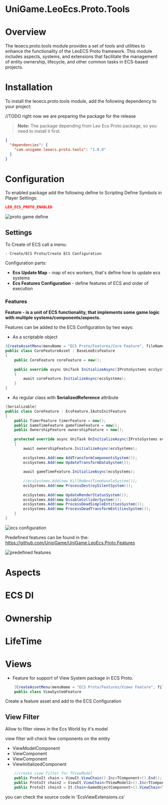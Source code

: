 # UniGame.LeoEcs.Proto.Tools

# Overview

The leoecs.proto.tools module provides a set of tools and utilities to enhance the functionality of the LeoECS Proto framework. This module includes aspects, systems, and extensions that facilitate the management of entity ownership, lifecycle, and other common tasks in ECS-based projects.

# Installation

To install the leoecs.proto.tools module, add the following dependency to your project:

//TODO right now we are preparing the package for the release

> **Note:** The package depending from Leo Ecs 
> Proto package, so you need to install it first.

```json
{
  "dependencies": {
    "com.unigame.leoecs.proto.tools": "1.0.0"
  }
}
```

# Configuration

To enabled package add the following define to Scripting Define Symbols in Player Settings:

```json
LEO_ECS_PROTO_ENABLED
```

![proto game define](https://github.com/UnioGame/UniGame.LeoEcs.Proto.Tools/blob/main/Assets/ecsproto_define.png)

## Settings

To Create of ECS call a menu:

```
- Create/ECS Proto/Create ECS Configuration
```

Configuration parts:

- **Ecs Update Map** - map of ecs workers, that's define how to update ecs systems
- **Ecs Features Configuration** - define features of ECS and order of execution

### Features

**Feature - is a unit of ECS functionality, that implements some game logic with multiple systems/components/aspects.**

Features can be added to the ECS Configuration by two ways:

- As a scriptable object

```csharp
[CreateAssetMenu(menuName = "ECS Proto/Features/Core Feature", fileName = "Core Feature")]
public class CoreFeatureAsset : BaseLeoEcsFeature
{
    public CoreFeature coreFeature = new();
    
    public override async UniTask InitializeAsync(IProtoSystems ecsSystems)
    {
        await coreFeature.InitializeAsync(ecsSystems);
    }
}
```

- As regular class with **SerializedReference** attribute

```csharp
[Serializable]
public class CoreFeature : EcsFeature,IAutoInitFeature
{
    public TimerFeature timerFeature = new();
    public GameTimeFeature gameTimeFeature = new();
    public OwnershipFeature ownershipFeature = new();
    
    protected override async UniTask OnInitializeAsync(IProtoSystems ecsSystems)
    {
        await ownershipFeature.InitializeAsync(ecsSystems);
        
        ecsSystems.Add(new AddTransformComponentsSystem());
        ecsSystems.Add(new UpdateTransformDataSystem());
        
        await gameTimeFeature.InitializeAsync(ecsSystems);
        
        //ecsSystems.Add(new KillMeNextTimeHandleSystem());
        ecsSystems.Add(new ProcessDestroySilentSystem());
        
        ecsSystems.Add(new UpdateRenderStatusSystem());
        ecsSystems.Add(new DisableColliderSystem());
        ecsSystems.Add(new ProcessDeadSimpleEntitiesSystem());
        ecsSystems.Add(new ProcessDeadTransformEntitiesSystem());
    }
}
```

![ecs configuration](https://github.com/UnioGame/UniGame.LeoEcs.Proto.Tools/blob/main/Assets/ecsproto_add_feature.png)


Predefined features can be found in the: https://github.com/UnioGame/UniGame.LeoEcs.Proto.Features

![predefined features](https://github.com/UnioGame/UniGame.LeoEcs.Proto.Tools/blob/main/Assets/ecsproto_features.png)


# Aspects

# ECS DI

# Ownership

# LifeTime

# Views

- Feature for support of View System package in ECS Proto.

```csharp
    [CreateAssetMenu(menuName = "ECS Proto/Features/Views Feature", fileName = "ECS Views Feature")]
    public class ViewSystemFeature
```

Create a feature asset and add to the ECS Configuration

## View Filter

Allow to filter views in the Ecs World by it's model

view filter will check few components on the entity

- ViewModelComponent
- ViewComponent
- ViewComponent<TModel>
- ViewInitializedComponent

```csharp
    //create view filter for TViewModel
    public ProtoIt chain = ViewIt.ViewChain().Inc<TComponent>().End();
    public ProtoIt chain2 = ViewIt.ViewChain<TViewModel2>().Inc<TComponent2>().End();
    public ProtoIt chain3 = It.Chain<GameObjectComponent>().ViewChain<TViewModel3>().End();
```

you can check the source code in 'EcsViewExtensions.cs'
